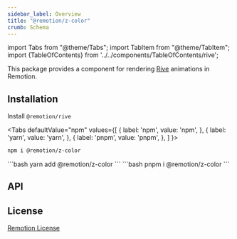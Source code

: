 ```yaml
---
sidebar_label: Overview
title: "@remotion/z-color"
crumb: Schema
---
```


import Tabs from "@theme/Tabs";
import TabItem from "@theme/TabItem";
import {TableOfContents} from '../../components/TableOfContents/rive';

This package provides a component for rendering [Rive](https://rive.app) animations in Remotion.

## Installation

Install `@remotion/rive`

<Tabs defaultValue="npm" values={[
{ label: 'npm', value: 'npm', },
{ label: 'yarn', value: 'yarn', },
{ label: 'pnpm', value: 'pnpm', },
]
}>
<TabItem value="npm">

```bash
npm i @remotion/z-color
```

</TabItem>
<TabItem value="yarn">
```bash
yarn add @remotion/z-color
```
</TabItem>
<TabItem value="pnpm">
```bash
pnpm i @remotion/z-color
```
</TabItem>
</Tabs>

## API

<TableOfContents />

## License

[Remotion License](https://remotion.dev/license)
